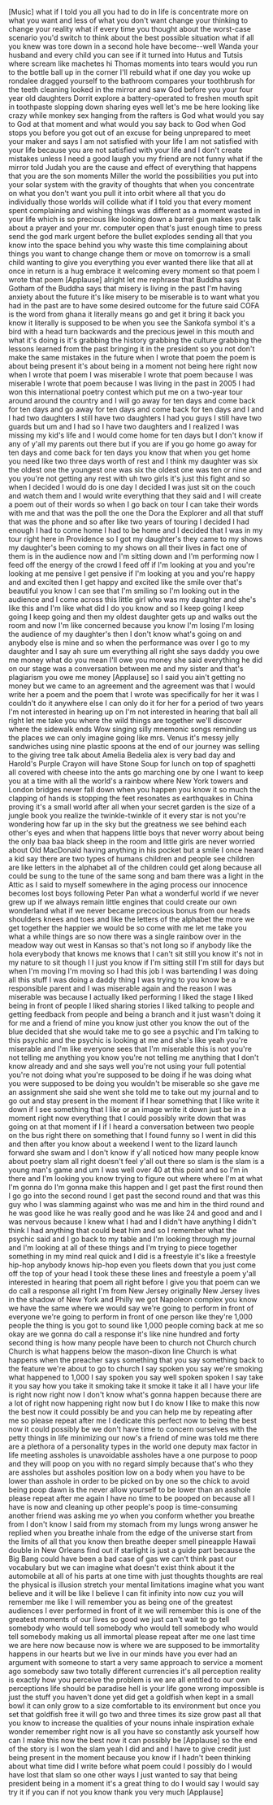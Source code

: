 
[Music]
what if I told you all you had to do in
life is concentrate more on what you
want and less of what you don&#39;t want
change your thinking to change your
reality what if every time you thought
about the worst-case scenario you&#39;d
switch to think about the best possible
situation what if all you knew was tore
down in a second hole have become--well
Wanda your husband and every child you
can see if it turned into Hutus and
Tutsis where scream like machetes hi
Thomas moments into tears would you run
to the bottle ball up in the corner I&#39;ll
rebuild what if one day you woke up
rondalee dragged yourself to the
bathroom compares your toothbrush for
the teeth cleaning looked in the mirror
and saw God before you your four year
old daughters Dorrit explore a
battery-operated to freshen mouth spit
in toothpaste slopping down sharing eyes
well let&#39;s me be here looking like crazy
while monkey sex hanging from the
rafters is God what would you say to God
at that moment and what would you say
back to God when God stops you before
you got out of an excuse for being
unprepared to meet your maker and says I
am not satisfied with your life I am not
satisfied with your life because you are
not satisfied with your life and I don&#39;t
create mistakes unless I need a good
laugh you my friend are not funny what
if the mirror told Judah you are the
cause and effect of everything that
happens that you are the son moments
Miller the world the possibilities you
put into your solar system with the
gravity of thoughts that when you
concentrate on what you don&#39;t want you
pull it into orbit where all that you do
individually those worlds will collide
what if I told you that every moment
spent complaining and wishing things was
different as a moment wasted in your
life which is so precious like looking
down a barrel gun makes you talk about a
prayer and your mr. computer open that&#39;s
just enough time to press send the god
mark urgent before the bullet explodes
sending all that you know into the space
behind you why waste this time
complaining about things you want to
change change them or move on tomorrow
is a small child wanting to give you
everything you ever wanted there like
that all at once in return is a hug
embrace it welcoming every moment so
that poem I wrote that poem
[Applause]
alright let me rephrase that Buddha says
Gotham of the Buddha says that misery is
living in the past
I&#39;m having anxiety about the future it&#39;s
like misery to be miserable is to want
what you had in the past are to have
some desired outcome for the future said
COFA is the word from ghana
it literally means go and get it bring
it back you know it literally is
supposed to be when you see the Sankofa
symbol it&#39;s a bird with a head turn
backwards and the precious jewel in this
mouth and what it&#39;s doing is it&#39;s
grabbing the history grabbing the
culture grabbing the lessons learned
from the past bringing it in the
president so you not don&#39;t make the same
mistakes in the future when I wrote that
poem the poem is about being present
it&#39;s about being in a moment not being
here right now when I wrote that poem I
was miserable
I wrote that poem because I was
miserable I wrote that poem because I
was living in the past in 2005 I had won
this international poetry contest which
put me on a two-year tour around around
the country and I will go away for ten
days and come back for ten days and go
away for ten days and come back for ten
days and I and I had two daughters I
still have two daughters I had you guys
I still have two guards but um and I had
so I have two daughters and I realized I
was missing my kid&#39;s life and I would
come home for ten days but I don&#39;t know
if any of y&#39;all my parents out there but
if you are if you go home go away for
ten days and come back for ten days you
know that when you get home you need
like two three days worth of rest and I
think my daughter was six the oldest one
the youngest one was six the oldest one
was ten or nine and you you&#39;re not
getting any rest with uh two girls it&#39;s
just this fight and so when I decided I
would do is one day I decided I was just
sit on the couch and watch them and I
would write everything that they said
and I will create a poem out of their
words so
when I go back on tour I can take their
words with me and that was the poll the
one the Dora the Explorer and all that
stuff that was the phone and so after
like two years of touring I decided I
had enough I had to come home I had to
be home and I decided that I was in my
tour right here in Providence so I got
my daughter&#39;s they came to my shows my
daughter&#39;s been coming to my shows on
all their lives in fact one of them is
in the audience now and I&#39;m sitting down
and I&#39;m performing now I feed off the
energy of the crowd I feed off if I&#39;m
looking at you and you&#39;re looking at me
pensive I get pensive if I&#39;m looking at
you and you&#39;re happy and and excited
then I get happy and excited like the
smile over that&#39;s beautiful you know I
can see that I&#39;m smiling so I&#39;m looking
out in the audience and I come across
this little girl who was my daughter and
she&#39;s like this and I&#39;m like what did I
do you know and so I keep going I keep
going I keep going and then my oldest
daughter gets up and walks out the room
and now I&#39;m like concerned because you
know I&#39;m losing I&#39;m losing the audience
of my daughter&#39;s then I don&#39;t know
what&#39;s going on and anybody else is mine
and so when the performance was over I
go to my daughter and I say ah sure um
everything all right
she says daddy you owe me money what do
you mean I&#39;ll owe you money she said
everything he did on our stage was a
conversation between me and my sister
and that&#39;s plagiarism you owe me money
[Applause]
so I said you ain&#39;t getting no money but
we came to an agreement and the
agreement was that I would write her a
poem and the poem that I wrote was
specifically for her it was I couldn&#39;t
do it anywhere else I can only do it for
her for a period of two years I&#39;m not
interested in hearing up on I&#39;m not
interested in hearing that ball all
right let me take you where the wild
things are
together we&#39;ll discover where the
sidewalk ends Wow singing silly mnemonic
songs reminding us the places we can
only imagine going like mrs. Venus it&#39;s
messy jelly sandwiches using nine
plastic spoons at the end of our journey
was selling to the giving tree
talk about Amelia Bedelia alex is very
bad day and Harold&#39;s Purple Crayon will
have Stone Soup for lunch on top of
spaghetti all covered with cheese into
the ants go marching one by one I want
to keep you at a time with all the
world&#39;s a rainbow where New York towers
and London bridges never fall down when
you happen you know it so much the
clapping of hands is stopping the feet
resonates as earthquakes in China
proving it&#39;s a small world after all
when your secret garden is the size of a
jungle book you realize the
twinkle-twinkle of it every star is not
you&#39;re wondering how far up in the sky
but the greatness we see behind each
other&#39;s eyes and when that happens
little boys that never worry about being
the only baa baa black sheep in the room
and little girls are never worried about
Old MacDonald having anything in his
pocket but a smile I once heard a kid
say there are two types of humans
children and people see children are
like letters in the alphabet all of the
children could get along because all
could be sung to the tune of the same
song and bam there was a light in the
Attic as I said to myself somewhere in
the aging process our innocence becomes
lost boys following Peter Pan what a
wonderful world if we never grew up if
we always remain little engines that
could create our own wonderland what if
we never became precocious bonus from
our heads shoulders knees and toes and
like the letters of the alphabet the
more we get together the happier we
would be so come with me let me take you
what a while things are so now there was
a single rainbow over in the meadow
way out west in Kansas so that&#39;s not
long
so if anybody like the hola everybody
that knows me knows that I can&#39;t sit
still you know it&#39;s not in my nature to
sit though I I just you know if I&#39;m
sitting still I&#39;m still for days but
when I&#39;m moving I&#39;m moving so I had this
job I was bartending I was doing all
this stuff I was doing a daddy thing I
was trying to you know be a responsible
parent and I was miserable again and the
reason I was miserable was because I
actually liked performing I liked the
stage I liked being in front of people I
liked sharing stories I liked talking to
people and getting feedback from people
and being a branch and it just wasn&#39;t
doing it for me and a friend of mine you
know just other you know the out of the
blue decided that she would take me to
go see a psychic and I&#39;m talking to this
psychic and the psychic is looking at me
and she&#39;s like yeah you&#39;re miserable and
I&#39;m like everyone sees that I&#39;m
miserable this is not you&#39;re not telling
me anything
you know you&#39;re not telling me anything
that I don&#39;t know already and and she
says well you&#39;re not using your full
potential you&#39;re not doing what you&#39;re
supposed to be doing if he was doing
what you were supposed to be doing you
wouldn&#39;t be miserable so she gave me an
assignment she said she went she told me
to take out my journal and to go out and
stay present in the moment if I hear
something that I like write it down if I
see something that I like or an image
write it down just be in a moment right
now everything that I could possibly
write down that was going on at that
moment if I if I heard a conversation
between two people on the bus right
there on something that I found funny so
I went in did this and then after you
know about a weekend I went to the
lizard launch forward she swam and I
don&#39;t know if y&#39;all noticed how many
people know about poetry slam all right
doesn&#39;t feel y&#39;all out there so slam is
the slam is a young man&#39;s game
and um I was well over 40 at this point
and so I&#39;m in there and I&#39;m looking you
know trying to figure out where where
I&#39;m at what I&#39;m gonna do
I&#39;m gonna make this happen and I get
past the first round then I go go into
the second round I get past the second
round and that was this guy who I was
slamming against who was me and him in
the third round and he was good like he
was really good and he was like 24 and
good and and I was nervous because I
knew what I had and I didn&#39;t have
anything I didn&#39;t think I had anything
that could beat him and so I remember
what the psychic said and I go back to
my table and I&#39;m looking through my
journal and I&#39;m looking at all of these
things and I&#39;m trying to piece together
something in my mind real quick and I
did is a freestyle it&#39;s like a freestyle
hip-hop anybody knows hip-hop even you
fleets down that you just come off the
top of your head I took these these
lines and freestyle a poem y&#39;all
interested in hearing that poem all
right before I give you that poem can we
do call a response all right I&#39;m from
New Jersey originally New Jersey lives
in the shadow of New York and Philly
we got Napoleon complex you know we have
the same where we would say we&#39;re going
to perform in front of everyone we&#39;re
going to perform in front of one person
like they&#39;re 1,000 people the thing is
you got to sound like 1,000 people
coming back at me so okay are we gonna
do call a response it&#39;s like nine
hundred and forty second thing is how
many people have been to church not
Church church Church is what happens
below the mason-dixon line Church is
what happens when the preacher says
something that you say something back to
the feature we&#39;re about to go to church
I say spoken you say we&#39;re smoking what
happened to 1,000 I say spoken you say
well spoken spoken I say take it you say
how you take it
smoking take it smoke it take it all I
have your life is right now right now I
don&#39;t know what&#39;s gonna happen because
there are a lot of right now
happening right now but I do know I like
to make this now the best now it could
possibly be and you can help me by
repeating after me
so please repeat after me I dedicate
this perfect now to being the best now
it could possibly be
we don&#39;t have time to concern ourselves
with the petty things in life minimizing
our now&#39;s a friend of mine was told me
there are a plethora of a personality
types in the world one deputy max factor
in life meeting assholes is unavoidable
assholes have a one purpose to poop and
they will poop on you with no regard
simply because that&#39;s who they are
assholes
but assholes position low on a body when
you have to be lower than asshole in
order to be picked on by one so the
chick to avoid being poop dawn is the
never allow yourself to be lower than an
asshole please repeat after me again I
have no time to be pooped on
because all I have is now and cleaning
up other people&#39;s poop is time-consuming
another friend was asking me yo when you
conform whether you breathe from I don&#39;t
know I said from my stomach from my
lungs
wrong answer he replied when you breathe
inhale from the edge of the universe
start from the limits of all that you
know then breathe deeper smell pineapple
Hawaii double in New Orleans find out if
starlight is just a guide part because
the Big Bang could have been a bad case
of gas we can&#39;t think past our
vocabulary but we can imagine what
doesn&#39;t exist think about it the
automobile at all of his parts at one
time with just thoughts thoughts are
real the physical is illusion
stretch your mental limitations imagine
what you want believe and it will be
like I believe I can fit infinity into
now cuz you will remember me like I will
remember you as being one of the
greatest audiences I ever performed in
front of it we will remember this is one
of the greatest moments of our lives so
good we just can&#39;t wait to go tell
somebody who would tell somebody who
would tell somebody who would tell
somebody making us all immortal please
repeat after me one last time we are
here now because now is where we are
supposed to be immortality happens in
our hearts but we live in our minds have
you ever had an argument with someone to
start a very same approach to service a
moment ago somebody saw two totally
different currencies it&#39;s all perception
reality is exactly how you perceive the
problem is we are all entitled to our
own perceptions life should be paradise
hell is your life gone wrong impossible
is just the stuff you haven&#39;t done yet
did get a goldfish when kept in a small
bowl it can only grow to a size
comfortable to its environment but once
you set that goldfish free it will go
two and three times its size grow past
all that you know to increase the
qualities of your nouns
inhale inspiration exhale wonder
remember right now is all you have so
constantly ask yourself how can I make
this now the best now it can possibly be
[Applause]
so the end of the story is I won the
slam yeah I did and and I have to give
credit just being present in the moment
because you know if I hadn&#39;t been
thinking about what time did I write
before what poem could I possibly do I
would have lost that slam so one other
ways I just wanted to say that being
president being in a moment it&#39;s a great
thing to do I would say I would say try
it if you can if not you know thank you
very much
[Applause]
